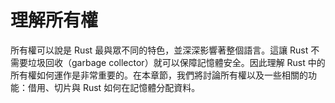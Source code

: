 # 理解所有權

所有權可以說是 Rust 最與眾不同的特色，並深深影響著整個語言。這讓 Rust 不需要垃圾回收（garbage collector）就可以保障記憶體安全。因此理解 Rust 中的所有權如何運作是非常重要的。在本章節，我們將討論所有權以及一些相關的功能：借用、切片與 Rust 如何在記憶體分配資料。

